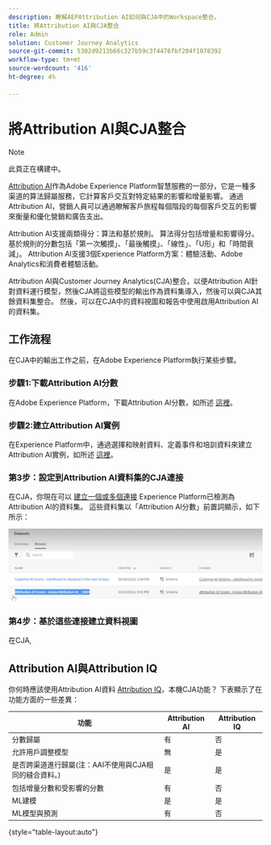 ```yaml
---
description: 瞭解AEPAttribution AI如何與CJA中的Workspace整合。
title: 將Attribution AI與CJA整合
role: Admin
solution: Customer Journey Analytics
source-git-commit: 5302d9213b66c327b59c3f4476fbf204f1078392
workflow-type: tm+mt
source-wordcount: '416'
ht-degree: 4%

---
```


# 將Attribution AI與CJA整合

>[!NOTE]
>
>此頁正在構建中。

[Attribution AI](https://experienceleague.adobe.com/docs/experience-platform/intelligent-services/attribution-ai/overview.html?lang=en)作為Adobe Experience Platform智慧服務的一部分，它是一種多渠道的算法歸屬服務，它計算客戶交互對特定結果的影響和增量影響。 通過Attribution AI，營銷人員可以通過瞭解客戶旅程每個階段的每個客戶交互的影響來衡量和優化營銷和廣告支出。

Attribution AI支援兩類得分：算法和基於規則。 算法得分包括增量和影響得分。 基於規則的分數包括「第一次觸摸」、「最後觸摸」、「線性」、「U形」和「時間衰減」。 Attribution AI支援3個Experience Platform方案：體驗活動、Adobe Analytics和消費者體驗活動。

Attribution AI與Customer Journey Analytics(CJA)整合，以便Attribution AI針對資料運行模型，然後CJA將這些模型的輸出作為資料集導入，然後可以與CJA其餘資料集整合。 然後，可以在CJA中的資料視圖和報告中使用啟用Attribution AI的資料集。

## 工作流程

在CJA中的輸出工作之前，在Adobe Experience Platform執行某些步驟。

### 步驟1:下載Attribution AI分數

在Adobe Experience Platform，下載Attribution AI分數，如所述 [這裡](https://experienceleague.adobe.com/docs/experience-platform/intelligent-services/attribution-ai/getting-started.html?lang=en#downloading-attribution-ai-scores)。

### 步驟2:建立Attribution AI實例

在Experience Platform中，通過選擇和映射資料、定義事件和培訓資料來建立Attribution AI實例，如所述 [這裡](https://experienceleague.adobe.com/docs/experience-platform/intelligent-services/attribution-ai/user-guide.html)。

### 第3步：設定到Attribution AI資料集的CJA連接

在CJA，你現在可以 [建立一個或多個連接](/help/connections/create-connection.md) Experience Platform已檢測為Attribution AI的資料集。 這些資料集以「Attribution AI分數」前置詞顯示，如下所示：

![AAI得分](assets/aai-scores.png)

### 第4步：基於這些連接建立資料視圖

在CJA,

## Attribution AI與Attribution IQ

你何時應該使用Attribution AI資料 [Attribution IQ](/help/analysis-workspace/attribution/overview.md)，本機CJA功能？ 下表顯示了在功能方面的一些差異：

| 功能 | Attribution AI | Attribution IQ |
| --- | --- | --- |
| 分數歸屬 | 有 | 否 |
| 允許用戶調整模型 | 無 | 是 |
| 是否跨渠道進行歸屬(注：AAI不使用與CJA相同的縫合資料。) | 是 | 是 |
| 包括增量分數和受影響的分數 | 有 | 否 |
| ML建模 | 是 | 是 |
| ML模型與預測 | 有 | 否 |

{style=&quot;table-layout:auto&quot;}
